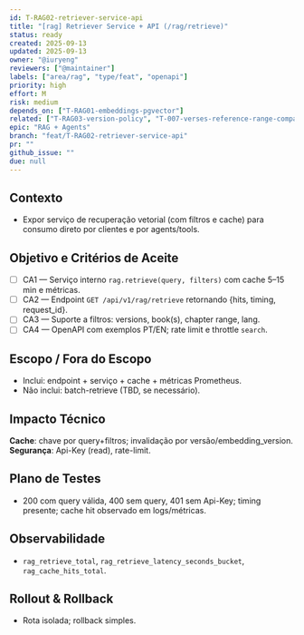```yaml
---
id: T-RAG02-retriever-service-api
title: "[rag] Retriever Service + API (/rag/retrieve)"
status: ready
created: 2025-09-13
updated: 2025-09-13
owner: "@iuryeng"
reviewers: ["@maintainer"]
labels: ["area/rag", "type/feat", "openapi"]
priority: high
effort: M
risk: medium
depends_on: ["T-RAG01-embeddings-pgvector"]
related: ["T-RAG03-version-policy", "T-007-verses-reference-range-compare"]
epic: "RAG + Agents"
branch: "feat/T-RAG02-retriever-service-api"
pr: ""
github_issue: ""
due: null
---
```


## Contexto
- Expor serviço de recuperação vetorial (com filtros e cache) para consumo direto por clientes e por agents/tools.

## Objetivo e Critérios de Aceite
- [ ] CA1 — Serviço interno `rag.retrieve(query, filters)` com cache 5–15 min e métricas.
- [ ] CA2 — Endpoint `GET /api/v1/rag/retrieve` retornando {hits, timing, request_id}.
- [ ] CA3 — Suporte a filtros: versions, book(s), chapter range, lang.
- [ ] CA4 — OpenAPI com exemplos PT/EN; rate limit e throttle `search`.

## Escopo / Fora do Escopo
- Inclui: endpoint + serviço + cache + métricas Prometheus.
- Não inclui: batch-retrieve (TBD, se necessário).

## Impacto Técnico
**Cache**: chave por query+filtros; invalidação por versão/embedding_version.
**Segurança**: Api-Key (read), rate-limit.

## Plano de Testes
- 200 com query válida, 400 sem query, 401 sem Api-Key; timing presente; cache hit observado em logs/métricas.

## Observabilidade
- `rag_retrieve_total`, `rag_retrieve_latency_seconds_bucket`, `rag_cache_hits_total`.

## Rollout & Rollback
- Rota isolada; rollback simples.
